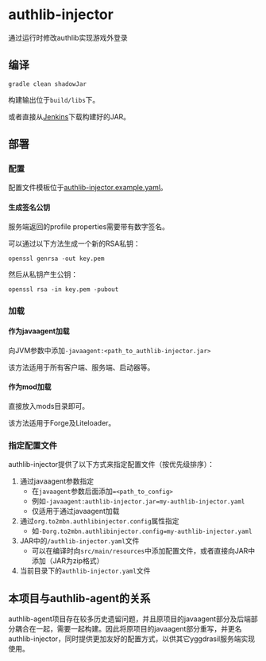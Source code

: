 # authlib-injector
通过运行时修改authlib实现游戏外登录

## 编译
```
gradle clean shadowJar
```
构建输出位于`build/libs`下。

或者直接从[Jenkins](https://ci.to2mbn.org/job/authlib-injector)下载构建好的JAR。


## 部署

### 配置
配置文件模板位于[authlib-injector.example.yaml](https://github.com/to2mbn/authlib-injector/blob/master/authlib-injector.example.yaml)。

#### 生成签名公钥
服务端返回的profile properties需要带有数字签名。

可以通过以下方法生成一个新的RSA私钥：
```
openssl genrsa -out key.pem
```

然后从私钥产生公钥：
```
openssl rsa -in key.pem -pubout
```

### 加载
#### 作为javaagent加载
向JVM参数中添加`-javaagent:<path_to_authlib-injector.jar>`

该方法适用于所有客户端、服务端、启动器等。

#### 作为mod加载
直接放入mods目录即可。

该方法适用于Forge及Liteloader。

### 指定配置文件
authlib-injector提供了以下方式来指定配置文件（按优先级排序）：

1. 通过javaagent参数指定
   * 在`javaagent`参数后面添加`=<path_to_config>`
   * 例如`-javaagent:authlib-injector.jar=my-authlib-injector.yaml`
   * 仅适用于通过javaagent加载
2. 通过`org.to2mbn.authlibinjector.config`属性指定
   * 如`-Dorg.to2mbn.authlibinjector.config=my-authlib-injector.yaml`
3. JAR中的`/authlib-injector.yaml`文件
   * 可以在编译时向`src/main/resources`中添加配置文件，或者直接向JAR中添加（JAR为zip格式）
4. 当前目录下的`authlib-injector.yaml`文件

## 本项目与authlib-agent的关系
authlib-agent项目存在较多历史遗留问题，并且原项目的javaagent部分及后端部分耦合在一起，需要一起构建。因此将原项目的javaagent部分重写，并更名authlib-injector，同时提供更加友好的配置方式，以供其它yggdrasil服务端实现使用。

